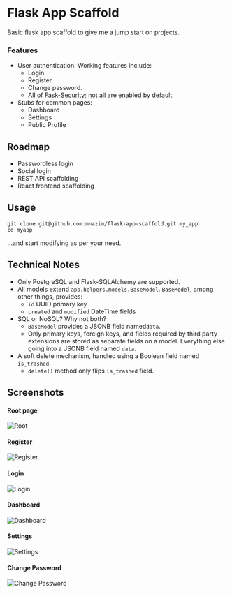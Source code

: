 # Flask App Scaffold

Basic flask app scaffold to give me a jump start on projects.

### Features

 - User authentication. Working features include:
   - Login.
   - Register.
   - Change password.
   - All of [Fask-Security](https://pythonhosted.org/Flask-Security/); not all are enabled by default.
 - Stubs for common pages:
   - Dashboard
   - Settings
   - Public Profile

## Roadmap

 - Passwordless login
 - Social login
 - REST API scaffolding
 - React frontend scaffolding
 
## Usage

    git clone git@github.com:mnazim/flask-app-scaffold.git my_app
    cd myapp

...and start modifying as per your need.

## Technical Notes

 - Only PostgreSQL and Flask-SQLAlchemy are supported.
 - All models extend `app.helpers.models.BaseModel`. `BaseModel`, among other things, provides:
   - `id` UUID primary key
   - `created` and `modified` DateTime fields
 - SQL or NoSQL? Why not both?
   - `BaseModel` provides a JSONB field named`data`.
   - Only primary keys, foreign keys, and fields required by third party extensions are stored as separate fields on a model. Everything else going into a JSONB field named `data`.
 - A soft delete mechanism, handled using a Boolean field named `is_trashed`.
   -  `delete()` method only flips `is_trashed` field.

## Screenshots

#### Root page
![Root](http://i.imgur.com/sA1eceh.png)

#### Register
![Register](http://i.imgur.com/0Vyk3Eb.png)

#### Login
![Login](http://i.imgur.com/lQAAvBf.png)

#### Dashboard
![Dashboard](http://i.imgur.com/M3rTB74.png)

#### Settings
![Settings](http://i.imgur.com/nImLB0I.png)

#### Change Password
![Change Password](http://i.imgur.com/oo8ZJwM.png)
